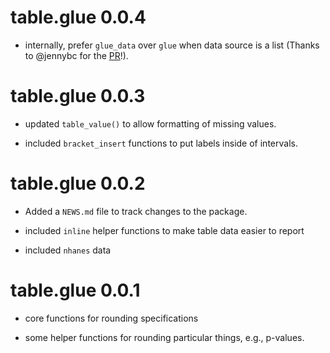 # table.glue 0.0.4

* internally, prefer `glue_data` over `glue` when data source is a list (Thanks to @jennybc for the [PR](https://github.com/bcjaeger/table.glue/pull/1)!).

# table.glue 0.0.3

* updated `table_value()` to allow formatting of missing values.

* included `bracket_insert` functions to put labels inside of intervals.

# table.glue 0.0.2

* Added a `NEWS.md` file to track changes to the package.

* included `inline` helper functions to make table data easier to report

* included `nhanes` data

# table.glue 0.0.1

* core functions for rounding specifications

* some helper functions for rounding particular things, e.g., p-values.
